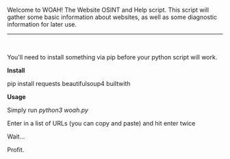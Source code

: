 <p>Welcome to WOAH! The Website OSINT and Help script. This script will gather some basic information about websites, as well as some diagnostic information for later use.&nbsp;</p>
<hr>
<p><br></p>

<p>You&apos;ll need to install something via pip before your python script will work.&nbsp;</p>
<p><strong>Install </strong></p>
<p>pip install requests beautifulsoup4 builtwith</p>
<p><strong>Usage</strong></p>
<p>Simply run <em>python3 woah.py</em></p>
<p>Enter in a list of URLs (you can copy and paste) and hit enter twice</p>
<p>Wait...</p>
<p>Profit.&nbsp;</p>
<p><br></p>
